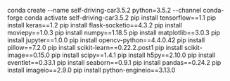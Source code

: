 conda create --name self-driving-car3.5.2 python=3.5.2 --channel conda-forge
conda activate self-driving-car3.5.2
pip install tensorflow==1.1
pip install keras==1.2
pip install flask-socketio==4.3.2
pip install moviepy==1.0.3
pip install numpy==1.18.5
pip install matplotlib==3.0.3
pip install jupyter==1.0.0
pip install opencv-python==4.4.0.42
pip install pillow==7.2.0
pip install scikit-learn==0.22.2.post1
pip install scikit-image==0.15.0
pip install scipy==1.4.1
pip install h5py==2.10.0
pip install eventlet==0.33.1
pip install seaborn==0.9.1
pip install pandas==0.24.2
pip install imageio==2.9.0
pip install python-engineio==3.13.0





